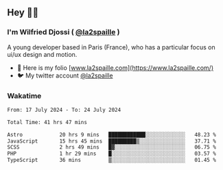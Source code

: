 ## Hey 👋🏾
### I'm Wilfried Djossi ( <a href="https://twitter.com/la2spaille/" target="_blank">@la2spaille</a> )
A young developer based in Paris (France), who has a particular focus on ui/ux design and motion.

- 🎨 Here is my folio [www.la2spaille.com](https://www.la2spaille.com/)
- 🐦 My twitter account [@la2spaille](https://twitter.com/la2spaille/)

### Wakatime
<!--START_SECTION:waka-->

```txt
From: 17 July 2024 - To: 24 July 2024

Total Time: 41 hrs 47 mins

Astro            20 hrs 9 mins   ████████████░░░░░░░░░░░░░   48.23 %
JavaScript       15 hrs 45 mins  █████████▒░░░░░░░░░░░░░░░   37.71 %
SCSS             2 hrs 49 mins   █▓░░░░░░░░░░░░░░░░░░░░░░░   06.75 %
PHP              1 hr 29 mins    █░░░░░░░░░░░░░░░░░░░░░░░░   03.57 %
TypeScript       36 mins         ▒░░░░░░░░░░░░░░░░░░░░░░░░   01.45 %
```

<!--END_SECTION:waka-->
<!--
**la2spaille/la2spaille** is a ✨ _special_ ✨ repository because its `README.md` (this file) appears on your GitHub profile.

Here are some ideas to get you started:

- 🔭 I’m currently working on ...
- 🌱 I’m currently learning ...
- 👯 I’m looking to collaborate on ...
- 🤔 I’m looking for help with ...
- 💬 Ask me about ...
- 📫 How to reach me: ...
- 😄 Pronouns: ...
- ⚡ Fun fact: ...
-->
